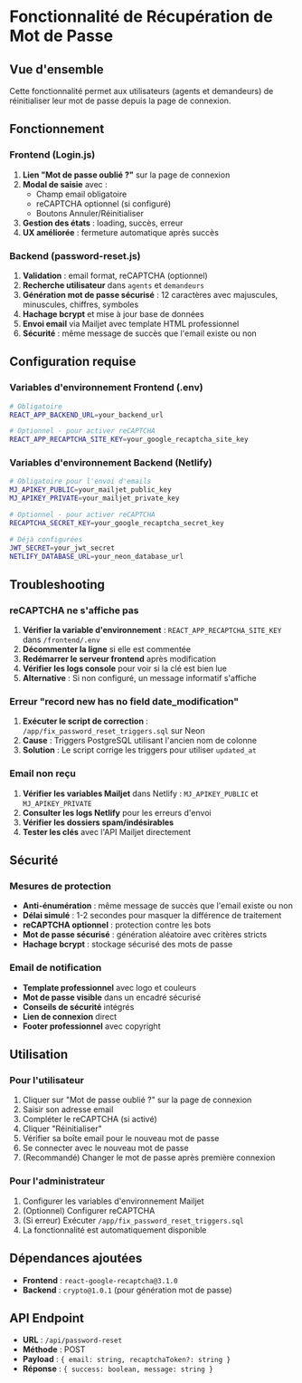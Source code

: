 # Fonctionnalité de Récupération de Mot de Passe

## Vue d'ensemble
Cette fonctionnalité permet aux utilisateurs (agents et demandeurs) de réinitialiser leur mot de passe depuis la page de connexion.

## Fonctionnement

### Frontend (Login.js)
1. **Lien "Mot de passe oublié ?"** sur la page de connexion
2. **Modal de saisie** avec :
   - Champ email obligatoire
   - reCAPTCHA optionnel (si configuré)
   - Boutons Annuler/Réinitialiser
3. **Gestion des états** : loading, succès, erreur
4. **UX améliorée** : fermeture automatique après succès

### Backend (password-reset.js)
1. **Validation** : email format, reCAPTCHA (optionnel)
2. **Recherche utilisateur** dans `agents` et `demandeurs`
3. **Génération mot de passe sécurisé** : 12 caractères avec majuscules, minuscules, chiffres, symboles
4. **Hachage bcrypt** et mise à jour base de données
5. **Envoi email** via Mailjet avec template HTML professionnel
6. **Sécurité** : même message de succès que l'email existe ou non

## Configuration requise

### Variables d'environnement Frontend (.env)
```bash
# Obligatoire
REACT_APP_BACKEND_URL=your_backend_url

# Optionnel - pour activer reCAPTCHA
REACT_APP_RECAPTCHA_SITE_KEY=your_google_recaptcha_site_key
```

### Variables d'environnement Backend (Netlify)
```bash
# Obligatoire pour l'envoi d'emails
MJ_APIKEY_PUBLIC=your_mailjet_public_key
MJ_APIKEY_PRIVATE=your_mailjet_private_key

# Optionnel - pour activer reCAPTCHA
RECAPTCHA_SECRET_KEY=your_google_recaptcha_secret_key

# Déjà configurées
JWT_SECRET=your_jwt_secret
NETLIFY_DATABASE_URL=your_neon_database_url
```

## Troubleshooting

### reCAPTCHA ne s'affiche pas
1. **Vérifier la variable d'environnement** : `REACT_APP_RECAPTCHA_SITE_KEY` dans `/frontend/.env`
2. **Décommenter la ligne** si elle est commentée
3. **Redémarrer le serveur frontend** après modification
4. **Vérifier les logs console** pour voir si la clé est bien lue
5. **Alternative** : Si non configuré, un message informatif s'affiche

### Erreur "record new has no field date_modification"
1. **Exécuter le script de correction** : `/app/fix_password_reset_triggers.sql` sur Neon
2. **Cause** : Triggers PostgreSQL utilisant l'ancien nom de colonne
3. **Solution** : Le script corrige les triggers pour utiliser `updated_at`

### Email non reçu
1. **Vérifier les variables Mailjet** dans Netlify : `MJ_APIKEY_PUBLIC` et `MJ_APIKEY_PRIVATE`
2. **Consulter les logs Netlify** pour les erreurs d'envoi
3. **Vérifier les dossiers spam/indésirables**
4. **Tester les clés** avec l'API Mailjet directement

## Sécurité

### Mesures de protection
- **Anti-énumération** : même message de succès que l'email existe ou non
- **Délai simulé** : 1-2 secondes pour masquer la différence de traitement
- **reCAPTCHA optionnel** : protection contre les bots
- **Mot de passe sécurisé** : génération aléatoire avec critères stricts
- **Hachage bcrypt** : stockage sécurisé des mots de passe

### Email de notification
- **Template professionnel** avec logo et couleurs
- **Mot de passe visible** dans un encadré sécurisé
- **Conseils de sécurité** intégrés
- **Lien de connexion** direct
- **Footer professionnel** avec copyright

## Utilisation

### Pour l'utilisateur
1. Cliquer sur "Mot de passe oublié ?" sur la page de connexion
2. Saisir son adresse email
3. Compléter le reCAPTCHA (si activé)
4. Cliquer "Réinitialiser"
5. Vérifier sa boîte email pour le nouveau mot de passe
6. Se connecter avec le nouveau mot de passe
7. (Recommandé) Changer le mot de passe après première connexion

### Pour l'administrateur
1. Configurer les variables d'environnement Mailjet
2. (Optionnel) Configurer reCAPTCHA
3. (Si erreur) Exécuter `/app/fix_password_reset_triggers.sql`
4. La fonctionnalité est automatiquement disponible

## Dépendances ajoutées
- **Frontend** : `react-google-recaptcha@3.1.0`
- **Backend** : `crypto@1.0.1` (pour génération mot de passe)

## API Endpoint
- **URL** : `/api/password-reset`
- **Méthode** : POST
- **Payload** : `{ email: string, recaptchaToken?: string }`
- **Réponse** : `{ success: boolean, message: string }`